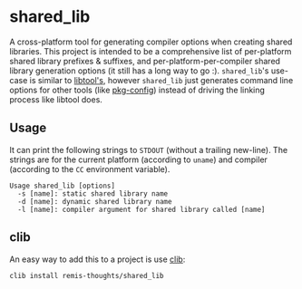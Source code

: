# shared_lib

A cross-platform tool for generating compiler options when creating shared libraries. This project is intended to be a comprehensive list of per-platform shared library prefixes & suffixes, and per-platform-per-compiler shared library generation options (it still has a long way to go :). `shared_lib`'s use-case is similar to [libtool's](https://www.gnu.org/software/libtool), however `shared_lib` just generates command line options for other tools (like [pkg-config](http://www.freedesktop.org/wiki/Software/pkg-config)) instead of driving the linking process like libtool does.

## Usage

It can print the following strings to `STDOUT` (without a trailing new-line). The strings are for the current platform (according to `uname`) and compiler (according to the `CC` environment variable).

````
Usage shared_lib [options]
  -s [name]: static shared library name
  -d [name]: dynamic shared library name
  -l [name]: compiler argument for shared library called [name]
````

## clib

An easy way to add this to a project is use [clib](https://github.com/clibs/clib):

````
clib install remis-thoughts/shared_lib
````
